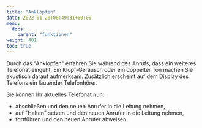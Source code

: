 ```yaml
---
title: "Anklopfen"
date: 2022-01-20T08:49:31+00:00
menu:
  docs:
    parent: "funktionen"
weight: 401
toc: true
---
```


Durch das "Anklopfen" erfahren Sie während des Anrufs, dass ein weiteres Telefonat eingeht. Ein Klopf-Geräusch oder ein doppelter Ton machen Sie akustisch darauf aufmerksam. Zusätzlich erscheint auf dem Display des Telefons ein läutender Telefonhörer.

Sie können Ihr aktuelles Telefonat nun:

* abschließen und den neuen Anrufer in die Leitung nehmen,
* auf "Halten" setzen und den neuen Anrufer in die Leitung nehmen,
* fortführen und den neuen Anrufer abweisen.